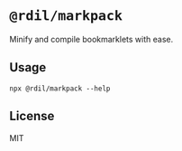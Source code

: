 # `@rdil/markpack`

Minify and compile bookmarklets with ease.

## Usage

`npx @rdil/markpack --help`

## License

MIT
